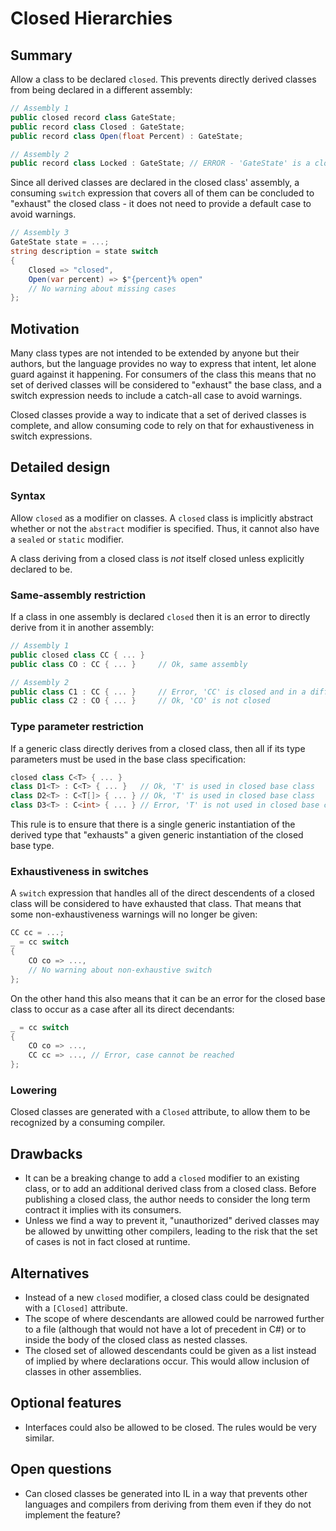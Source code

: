 # Closed Hierarchies

## Summary

Allow a class to be declared `closed`. This prevents directly derived classes from being declared in a different assembly:

``` c#
// Assembly 1
public closed record class GateState;
public record class Closed : GateState;
public record class Open(float Percent) : GateState;

// Assembly 2
public record class Locked : GateState; // ERROR - 'GateState' is a closed class
```

Since all derived classes are declared in the closed class' assembly, a consuming `switch` expression that covers all of them can be concluded to "exhaust" the closed class - it does not need to provide a default case to avoid warnings.

``` c#
// Assembly 3
GateState state = ...;
string description = state switch
{
    Closed => "closed",
    Open(var percent) => $"{percent}% open"
    // No warning about missing cases
}; 
```

## Motivation

Many class types are not intended to be extended by anyone but their authors, but the language provides no way to express that intent, let alone guard against it happening. For consumers of the class this means that no set of derived classes will be considered to "exhaust" the base class, and a switch expression needs to include a catch-all case to avoid warnings.

Closed classes provide a way to indicate that a set of derived classes is complete, and allow consuming code to rely on that for exhaustiveness in switch expressions.

## Detailed design

### Syntax

Allow `closed` as a modifier on classes. A `closed` class is implicitly abstract whether or not the `abstract` modifier is specified. Thus, it cannot also have a `sealed` or `static` modifier. 

A class deriving from a closed class is *not* itself closed unless explicitly declared to be.

### Same-assembly restriction

If a class in one assembly is declared `closed` then it is an error to directly derive from it in another assembly:

``` c#
// Assembly 1
public closed class CC { ... } 
public class CO : CC { ... }     // Ok, same assembly

// Assembly 2
public class C1 : CC { ... }     // Error, 'CC' is closed and in a different assembly
public class C2 : CO { ... }     // Ok, 'CO' is not closed
```

### Type parameter restriction

If a generic class directly derives from a closed class, then all if its type parameters must be used in the base class specification:

```csharp
closed class C<T> { ... }
class D1<T> : C<T> { ... }   // Ok, 'T' is used in closed base class
class D2<T> : C<T[]> { ... } // Ok, 'T' is used in closed base class
class D3<T> : C<int> { ... } // Error, 'T' is not used in closed base class
```

This rule is to ensure that there is a single generic instantiation of the derived type that "exhausts" a given generic instantiation of the closed base type. 

### Exhaustiveness in switches

A `switch` expression that handles all of the direct descendents of a closed class will be considered to have exhausted that class. That means that some non-exhaustiveness warnings will no longer be given:

``` c#
CC cc = ...;
_ = cc switch
{
    CO co => ...,
    // No warning about non-exhaustive switch
};
```

On the other hand this also means that it can be an error for the closed base class to occur as a case after all its direct decendants:

``` c#
_ = cc switch
{
    CO co => ...,
    CC cc => ..., // Error, case cannot be reached
};
```

### Lowering

Closed classes are generated with a `Closed` attribute, to allow them to be recognized by a consuming compiler.

## Drawbacks

- It can be a breaking change to add a `closed` modifier to an existing class, or to add an additional derived class from a closed class. Before publishing a closed class, the author needs to consider the long term contract it implies with its consumers.
- Unless we find a way to prevent it, "unauthorized" derived classes may be allowed by unwitting other compilers, leading to the risk that the set of cases is not in fact closed at runtime.

## Alternatives

- Instead of a new `closed` modifier, a closed class could be designated with a `[Closed]` attribute.
- The scope of where descendants are allowed could be narrowed further to a file (although that would not have a lot of precedent in C#) or to inside the body of the closed class as nested classes.
- The closed set of allowed descendants could be given as a list instead of implied by where declarations occur. This would allow inclusion of classes in other assemblies.

## Optional features

- Interfaces could also be allowed to be closed. The rules would be very similar.

## Open questions

- Can closed classes be generated into IL in a way that prevents other languages and compilers from deriving from them even if they do not implement the feature?
